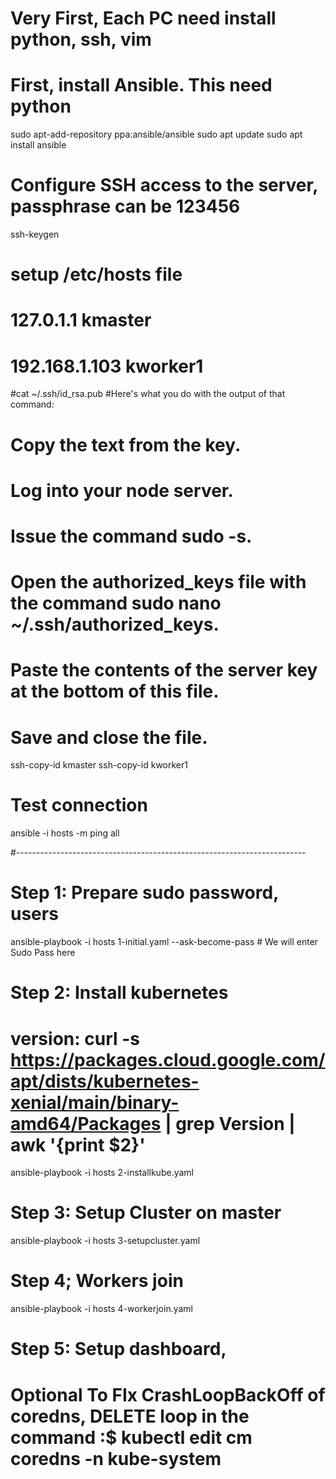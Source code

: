 # Very First, Each PC need install python, ssh, vim

# First, install Ansible. This need python
sudo apt-add-repository ppa:ansible/ansible
sudo apt update
sudo apt install ansible

# Configure SSH access to the server, passphrase can be 123456
ssh-keygen

# setup /etc/hosts file
#  127.0.1.1       kmaster
#  192.168.1.103   kworker1


#cat ~/.ssh/id_rsa.pub
#Here's what you do with the output of that command:
# Copy the text from the key.
# Log into your node server.
# Issue the command sudo -s.
# Open the authorized_keys file with the command sudo nano ~/.ssh/authorized_keys.
# Paste the contents of the server key at the bottom of this file.
# Save and close the file.
ssh-copy-id kmaster
ssh-copy-id kworker1


# Test connection
ansible -i hosts -m ping all

#------------------------------------------------------------------------
# Step 1: Prepare sudo password, users
ansible-playbook -i hosts 1-initial.yaml --ask-become-pass
	# We will enter Sudo Pass here


# Step 2: Install kubernetes
#   version: curl -s https://packages.cloud.google.com/apt/dists/kubernetes-xenial/main/binary-amd64/Packages | grep Version | awk '{print $2}'
ansible-playbook -i hosts 2-installkube.yaml


# Step 3: Setup Cluster on master
ansible-playbook -i hosts 3-setupcluster.yaml


# Step 4; Workers join
ansible-playbook -i hosts 4-workerjoin.yaml

# Step 5: Setup dashboard, 
#   Optional To FIx CrashLoopBackOff of coredns, DELETE loop in the command :$ kubectl edit cm coredns -n kube-system 


